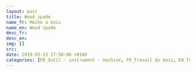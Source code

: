 ```yaml
---
layout: post
title: Wood_spade
name_fr: Mèche à bois
name_en: Wood spade
desc_fr: 
desc_en: 
img: []
src: 
date: 2019-03-15 17:58:00 +0100
categories: [FR_Outil - instrument - machine, FR_Travail du bois, EN_Tool - instrument - machine, EN_Woodworking]
---
```

